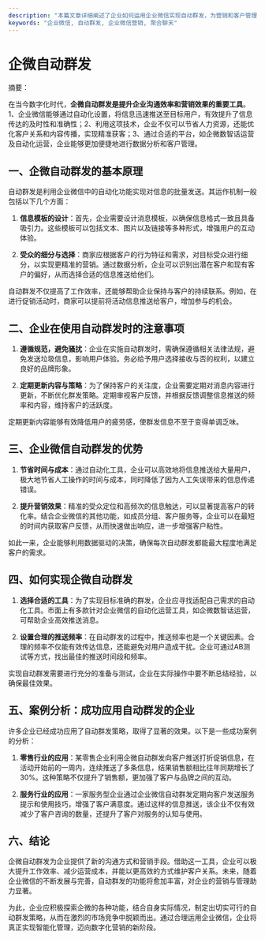 ```yaml
---
description: "本篇文章详细阐述了企业如何运用企业微信实现自动群发，为营销和客户管理提供有效策略与方法。"
keywords: "企业微信, 自动群发, 企业微信营销, 聚合聊天"
---
```

# 企微自动群发

摘要：

在当今数字化时代，**企微自动群发是提升企业沟通效率和营销效果的重要工具**。1、企业微信能够通过自动化设置，将信息迅速推送至目标用户，有效提升了信息传达的及时性和准确性；2、利用这项技术，企业不仅可以节省人力资源，还能优化客户关系和内容传播，实现精准获客；3、通过合适的平台，如企微数智话运营及自动化运营，企业能够更加便捷地进行数据分析和客户管理。

## 一、企微自动群发的基本原理

自动群发是利用企业微信中的自动化功能实现对信息的批量发送。其运作机制一般包括以下几个方面：

1. **信息模板的设计**：首先，企业需要设计消息模板，以确保信息格式一致且具备吸引力。这些模板可以包括文本、图片以及链接等多种形式，增强用户的互动体验。

2. **受众的细分与选择**：商家应根据客户的行为特征和需求，对目标受众进行细分，以实现更精准的营销。通过数据分析，企业可以识别出潜在客户和现有客户的偏好，从而选择合适的信息推送给他们。

自动群发不仅提高了工作效率，还能够帮助企业保持与客户的持续联系。例如，在进行促销活动时，商家可以提前将活动信息推送给客户，增加参与的机会。

## 二、企业在使用自动群发时的注意事项

1. **遵循规范，避免骚扰**：企业在实施自动群发时，需确保遵循相关法律法规，避免发送垃圾信息，影响用户体验。务必给予用户选择接收与否的权利，以建立良好的品牌形象。

2. **定期更新内容与策略**：为了保持客户的关注度，企业需要定期对消息内容进行更新，不断优化群发策略。定期审视客户反馈，并根据反馈调整信息推送的频率和内容，维持客户的活跃度。

定期更新内容能够有效降低用户的疲劳感，使群发信息不至于变得单调乏味。

## 三、企业微信自动群发的优势

1. **节省时间与成本**：通过自动化工具，企业可以高效地将信息推送给大量用户，极大地节省人工操作的时间与成本，同时降低了因为人工失误带来的信息传递错误。

2. **提升营销效果**：精准的受众定位和高频次的信息触达，可以显著提高客户的转化率。结合企业微信的其他功能，如成员分组、客户服务等，企业可以在最短的时间内获取客户反馈，从而快速做出响应，进一步增强客户粘性。

如此一来，企业能够利用数据驱动的决策，确保每次自动群发都能最大程度地满足客户的需求。

## 四、如何实现企微自动群发

1. **选择合适的工具**：为了实现目标准确的群发，企业应寻找适配自己需求的自动化工具。市面上有多款针对企业微信的自动化运营工具，如企微数智话运营，可帮助企业高效推送消息。

2. **设置合理的推送频率**：在自动群发的过程中，推送频率也是一个关键因素。合理的频率不仅能有效传达信息，还能避免对用户造成干扰。企业可通过AB测试等方式，找出最佳的推送时间段和频率。

实现自动群发需要进行充分的准备与测试，企业在实际操作中要不断总结经验，以确保最佳效果。

## 五、案例分析：成功应用自动群发的企业

许多企业已经成功应用了自动群发策略，取得了显著的效果。以下是一些成功案例的分析：

1. **零售行业的应用**：某零售企业利用企微自动群发向客户推送打折促销信息，在活动开始前的一周内，连续推送了多条信息，结果销售额相比往年同期增长了30%。这种策略不仅提升了销售额，更加强了客户与品牌之间的互动。

2. **服务行业的应用**：一家服务型企业通过企业微信自动群发定期向客户发送服务提示和使用技巧，增强了客户满意度。通过这样的信息推送，该企业不仅有效减少了客户咨询的数量，还提升了客户对服务的认知与使用。

## 六、结论

企微自动群发为企业提供了新的沟通方式和营销手段。借助这一工具，企业可以极大提升工作效率、减少运营成本，并能以更高效的方式维护客户关系。未来，随着企业微信的不断发展与完善，自动群发的功能将愈加丰富，对企业的营销与管理助力显著。

为此，企业应积极探索企微的各种功能，结合自身实际情况，制定出切实可行的自动群发策略，从而在激烈的市场竞争中脱颖而出。通过合理运用企业微信，企业将真正实现智能化管理，迈向数字化营销的新阶段。

